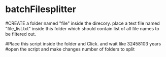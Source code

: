 # batchFilesplitter
                                                                  
                                                                       

#CREATE a folder named "file" inside the direcory. place a text file named "file_list.txt" inside this folder which should contain list of all file names to be filtered out.  

#Place this script inside the folder and Click. and wait like 32458103 years 
#open the script and make changes number of folders to split


